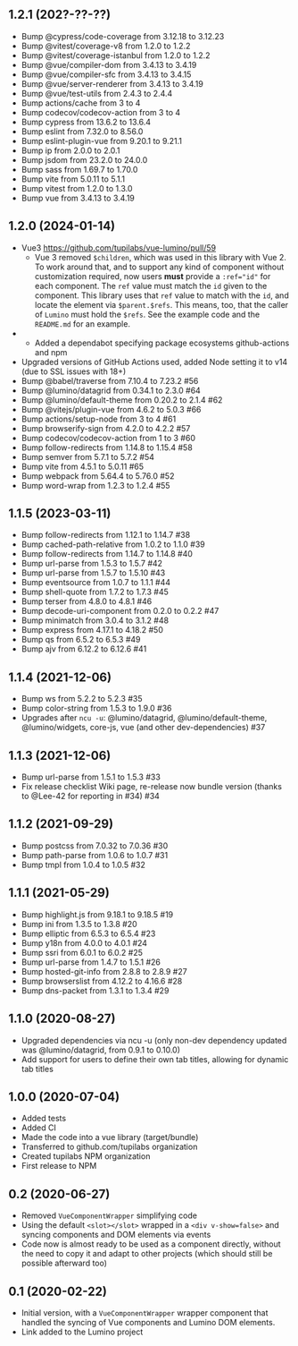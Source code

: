 ## 1.2.1 (202?-??-??)

- Bump @cypress/code-coverage from 3.12.18 to 3.12.23
- Bump @vitest/coverage-v8 from 1.2.0 to 1.2.2
- Bump @vitest/coverage-istanbul from 1.2.0 to 1.2.2
- Bump @vue/compiler-dom from 3.4.13 to 3.4.19
- Bump @vue/compiler-sfc from 3.4.13 to 3.4.15
- Bump @vue/server-renderer from 3.4.13 to 3.4.19
- Bump @vue/test-utils from 2.4.3 to 2.4.4
- Bump actions/cache from 3 to 4
- Bump codecov/codecov-action from 3 to 4
- Bump cypress from 13.6.2 to 13.6.4
- Bump eslint from 7.32.0 to 8.56.0
- Bump eslint-plugin-vue from 9.20.1 to 9.21.1
- Bump ip from 2.0.0 to 2.0.1
- Bump jsdom from 23.2.0 to 24.0.0
- Bump sass from 1.69.7 to 1.70.0
- Bump vite from 5.0.11 to 5.1.1
- Bump vitest from 1.2.0 to 1.3.0
- Bump vue from 3.4.13 to 3.4.19

## 1.2.0 (2024-01-14)

- Vue3 https://github.com/tupilabs/vue-lumino/pull/59
  - Vue 3 removed `$children`, which was used in this library with Vue 2. To
    work around that, and to support any kind of component without customization
    required, now users **must** provide a `:ref="id"` for each component. The
    `ref` value must match the `id` given to the component. This library uses
    that `ref` value to match with the `id`, and locate the element via
    `$parent.$refs`. This means, too, that the caller of `Lumino` must hold the
    `$refs`. See the example code and the `README.md` for an example.
- - Added a dependabot specifying package ecosystems github-actions and npm
- Upgraded versions of GitHub Actions used, added Node setting it to v14 (due to SSL issues with 18+)
- Bump @babel/traverse from 7.10.4 to 7.23.2 #56
- Bump @lumino/datagrid from 0.34.1 to 2.3.0 #64
- Bump @lumino/default-theme from 0.20.2 to 2.1.4 #62
- Bump @vitejs/plugin-vue from 4.6.2 to 5.0.3 #66
- Bump actions/setup-node from 3 to 4 #61
- Bump browserify-sign from 4.2.0 to 4.2.2 #57
- Bump codecov/codecov-action from 1 to 3 #60
- Bump follow-redirects from 1.14.8 to 1.15.4 #58
- Bump semver from 5.7.1 to 5.7.2 #54
- Bump vite from 4.5.1 to 5.0.11 #65
- Bump webpack from 5.64.4 to 5.76.0 #52
- Bump word-wrap from 1.2.3 to 1.2.4 #55

## 1.1.5 (2023-03-11)

- Bump follow-redirects from 1.12.1 to 1.14.7 #38
- Bump cached-path-relative from 1.0.2 to 1.1.0 #39
- Bump follow-redirects from 1.14.7 to 1.14.8 #40
- Bump url-parse from 1.5.3 to 1.5.7 #42
- Bump url-parse from 1.5.7 to 1.5.10 #43
- Bump eventsource from 1.0.7 to 1.1.1 #44
- Bump shell-quote from 1.7.2 to 1.7.3 #45
- Bump terser from 4.8.0 to 4.8.1 #46
- Bump decode-uri-component from 0.2.0 to 0.2.2 #47
- Bump minimatch from 3.0.4 to 3.1.2 #48
- Bump express from 4.17.1 to 4.18.2 #50
- Bump qs from 6.5.2 to 6.5.3 #49
- Bump ajv from 6.12.2 to 6.12.6 #41

## 1.1.4 (2021-12-06)

- Bump ws from 5.2.2 to 5.2.3 #35
- Bump color-string from 1.5.3 to 1.9.0 #36
- Upgrades after `ncu -u`: @lumino/datagrid, @lumino/default-theme, @lumino/widgets, core-js, vue (and other dev-dependencies) #37

## 1.1.3 (2021-12-06)

- Bump url-parse from 1.5.1 to 1.5.3 #33
- Fix release checklist Wiki page, re-release now bundle version (thanks to @Lee-42 for reporting in #34) #34

## 1.1.2 (2021-09-29)

- Bump postcss from 7.0.32 to 7.0.36 #30
- Bump path-parse from 1.0.6 to 1.0.7 #31
- Bump tmpl from 1.0.4 to 1.0.5 #32

## 1.1.1 (2021-05-29)

- Bump highlight.js from 9.18.1 to 9.18.5 #19
- Bump ini from 1.3.5 to 1.3.8 #20 
- Bump elliptic from 6.5.3 to 6.5.4 #23
- Bump y18n from 4.0.0 to 4.0.1 #24
- Bump ssri from 6.0.1 to 6.0.2 #25
- Bump url-parse from 1.4.7 to 1.5.1 #26
- Bump hosted-git-info from 2.8.8 to 2.8.9 #27
- Bump browserslist from 4.12.2 to 4.16.6 #28
- Bump dns-packet from 1.3.1 to 1.3.4 #29 

## 1.1.0 (2020-08-27)

- Upgraded dependencies via ncu -u (only non-dev dependency updated
was @lumino/datagrid, from 0.9.1 to 0.10.0)
- Add support for users to define their own tab titles, allowing for
dynamic tab titles

## 1.0.0 (2020-07-04)

- Added tests
- Added CI
- Made the code into a vue library (target/bundle)
- Transferred to github.com/tupilabs organization
- Created tupilabs NPM organization
- First release to NPM

## 0.2 (2020-06-27)

- Removed `VueComponentWrapper` simplifying code
- Using the default `<slot></slot>` wrapped in a `<div v-show=false>`
and syncing components and DOM elements via events
- Code now is almost ready to be used as a component directly, without
the need to copy it and adapt to other projects (which should still
be possible afterward too)

## 0.1 (2020-02-22)

- Initial version, with a `VueComponentWrapper` wrapper component that
handled the syncing of Vue components and Lumino DOM elements.
- Link added to the Lumino project

